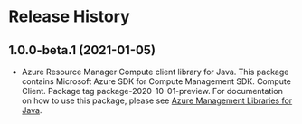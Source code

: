 # Release History

## 1.0.0-beta.1 (2021-01-05)

- Azure Resource Manager Compute client library for Java. This package contains Microsoft Azure SDK for Compute Management SDK. Compute Client. Package tag package-2020-10-01-preview. For documentation on how to use this package, please see [Azure Management Libraries for Java](https://aka.ms/azsdk/java/mgmt).